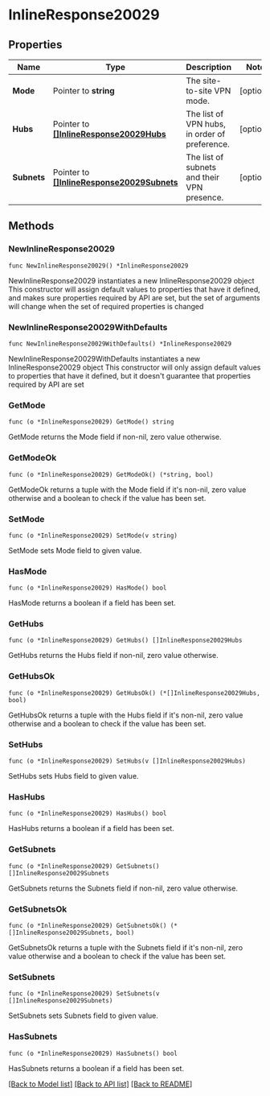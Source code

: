 # InlineResponse20029

## Properties

Name | Type | Description | Notes
------------ | ------------- | ------------- | -------------
**Mode** | Pointer to **string** | The site-to-site VPN mode. | [optional] 
**Hubs** | Pointer to [**[]InlineResponse20029Hubs**](InlineResponse20029Hubs.md) | The list of VPN hubs, in order of preference. | [optional] 
**Subnets** | Pointer to [**[]InlineResponse20029Subnets**](InlineResponse20029Subnets.md) | The list of subnets and their VPN presence. | [optional] 

## Methods

### NewInlineResponse20029

`func NewInlineResponse20029() *InlineResponse20029`

NewInlineResponse20029 instantiates a new InlineResponse20029 object
This constructor will assign default values to properties that have it defined,
and makes sure properties required by API are set, but the set of arguments
will change when the set of required properties is changed

### NewInlineResponse20029WithDefaults

`func NewInlineResponse20029WithDefaults() *InlineResponse20029`

NewInlineResponse20029WithDefaults instantiates a new InlineResponse20029 object
This constructor will only assign default values to properties that have it defined,
but it doesn't guarantee that properties required by API are set

### GetMode

`func (o *InlineResponse20029) GetMode() string`

GetMode returns the Mode field if non-nil, zero value otherwise.

### GetModeOk

`func (o *InlineResponse20029) GetModeOk() (*string, bool)`

GetModeOk returns a tuple with the Mode field if it's non-nil, zero value otherwise
and a boolean to check if the value has been set.

### SetMode

`func (o *InlineResponse20029) SetMode(v string)`

SetMode sets Mode field to given value.

### HasMode

`func (o *InlineResponse20029) HasMode() bool`

HasMode returns a boolean if a field has been set.

### GetHubs

`func (o *InlineResponse20029) GetHubs() []InlineResponse20029Hubs`

GetHubs returns the Hubs field if non-nil, zero value otherwise.

### GetHubsOk

`func (o *InlineResponse20029) GetHubsOk() (*[]InlineResponse20029Hubs, bool)`

GetHubsOk returns a tuple with the Hubs field if it's non-nil, zero value otherwise
and a boolean to check if the value has been set.

### SetHubs

`func (o *InlineResponse20029) SetHubs(v []InlineResponse20029Hubs)`

SetHubs sets Hubs field to given value.

### HasHubs

`func (o *InlineResponse20029) HasHubs() bool`

HasHubs returns a boolean if a field has been set.

### GetSubnets

`func (o *InlineResponse20029) GetSubnets() []InlineResponse20029Subnets`

GetSubnets returns the Subnets field if non-nil, zero value otherwise.

### GetSubnetsOk

`func (o *InlineResponse20029) GetSubnetsOk() (*[]InlineResponse20029Subnets, bool)`

GetSubnetsOk returns a tuple with the Subnets field if it's non-nil, zero value otherwise
and a boolean to check if the value has been set.

### SetSubnets

`func (o *InlineResponse20029) SetSubnets(v []InlineResponse20029Subnets)`

SetSubnets sets Subnets field to given value.

### HasSubnets

`func (o *InlineResponse20029) HasSubnets() bool`

HasSubnets returns a boolean if a field has been set.


[[Back to Model list]](../README.md#documentation-for-models) [[Back to API list]](../README.md#documentation-for-api-endpoints) [[Back to README]](../README.md)


